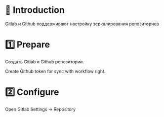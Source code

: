 # 📖 Introduction

Gitlab и Github поддерживают настройку зеркалирования репозиториев

# 1️⃣ Prepare

Создать Gitlab и Github репозитории.

Create Github token for sync with workflow right.

# 2️⃣ Configure

Open Gitlab Settings -> Repository